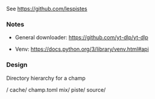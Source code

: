 See https://github.com/lespistes


### Notes

* General downloader: https://github.com/yt-dlp/yt-dlp

* Venv: https://docs.python.org/3/library/venv.html#api


### Design

Directory hierarchy for a champ

/
  cache/
  champ.toml
  mix/
  piste/
  source/

